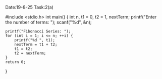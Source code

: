 Date:19-8-25
Task:2(a)

#include <stdio.h>
int main() {
    int n, t1 = 0, t2 = 1, nextTerm;
    printf("Enter the number of terms: ");
    scanf("%d", &n);

    printf("Fibonacci Series: ");
    for (int i = 1; i <= n; ++i) {
        printf("%d ", t1);
        nextTerm = t1 + t2;
        t1 = t2;
        t2 = nextTerm;
    }
    return 0;
}
